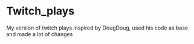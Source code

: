 # Twitch_plays
My version of twitch plays inspired by DougDoug, used his code as base and made a lot of changes
